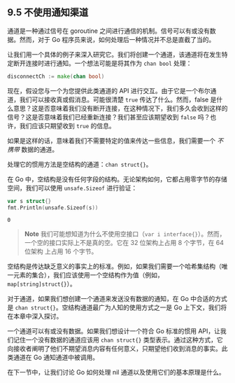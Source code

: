 ## 9.5 不使用通知渠道

通道是一种通过信号在 goroutine 之间进行通信的机制。信号可以有或没有数据。然而，对于 Go 程序员来说，如何处理后一种情况并不总是直截了当的。

让我们用一个具体的例子来深入研究它。我们将创建一个通道，该通道将在发生特定断开连接时进行通知。一个想法可能是将其作为 `chan bool` 处理：

```go
disconnectCh := make(chan bool)
```

现在，假设您与一个为您提供此类通道的 API 进行交互。由于它是一个布尔通道，我们可以接收真或假消息。可能很清楚 `true` 传达了什么。然而，false 是什么意思？这是否意味着我们没有断开连接，在这种情况下，我们多久会收到这样的信号？这是否意味着我们已经重新连接？我们甚至应该期望收到 `false` 吗？也许，我们应该只期望收到 `true` 的信息。

如果是这样的话，意味着我们不需要特定的值来传达一些信息，我们需要一个 *不携带* 数据的通道。

处理它的惯用方法是空结构的通道：`chan struct{}`。

在 Go 中，空结构是没有任何字段的结构。无论架构如何，它都占用零字节的存储空间，我们可以使用 `unsafe.Sizeof` 进行验证：

```go
var s struct{}
fmt.Println(unsafe.Sizeof(s))
```

```shell
0
```

> **Note** 我们可能想知道为什么不使用空接口（`var i interface{}`）。然而，一个空的接口实际上不是真的空。它在 32 位架构上占用 8 个字节，在 64 位架构 上占用 16 个字节。

空结构是传达缺乏意义的事实上的标准。例如，如果我们需要一个哈希集结构（唯一元素的集合），我们应该使用一个空结构作为值（例如，`map[string]struct{}`）。

对于通道，如果我们想创建一个通道来发送没有数据的通知，在 Go 中合适的方式是 `chan struct{}`。空结构通道最广为人知的使用方式之一是 Go 上下文，我们将在本章中深入探讨。

一个通道可以有或没有数据。如果我们想设计一个符合 Go 标准的惯用 API，让我们记住一个没有数据的通道应该用 `chan struct{}` 类型表示。通过这种方式，它向接收者阐明了他们不期望消息内容有任何意义，只期望他们收到消息的事实。此类通道在 Go 通知通道中被调用。

在下一节中，让我们讨论 Go 如何处理 nil 通道以及使用它们的基本原理是什么。